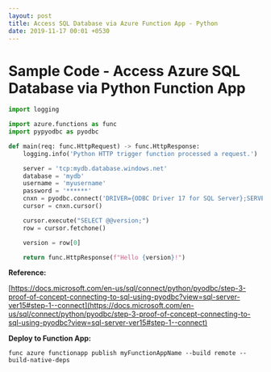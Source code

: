 ```yaml
---
layout: post
title: Access SQL Database via Azure Function App - Python
date: 2019-11-17 00:01 +0530
---
```


# Sample Code - Access Azure SQL Database via Python Function App 

```python
import logging

import azure.functions as func
import pypyodbc as pyodbc

def main(req: func.HttpRequest) -> func.HttpResponse:
    logging.info('Python HTTP trigger function processed a request.')

    server = 'tcp:mydb.database.windows.net' 
    database = 'mydb' 
    username = 'myusername' 
    password = '******' 
    cnxn = pyodbc.connect('DRIVER={ODBC Driver 17 for SQL Server};SERVER='+server+';DATABASE='+database+';UID='+username+';PWD='+ password)
    cursor = cnxn.cursor()

    cursor.execute("SELECT @@version;") 
    row = cursor.fetchone() 

    version = row[0]

    return func.HttpResponse(f"Hello {version}!")

```

__Reference:__   
  
[https://docs.microsoft.com/en-us/sql/connect/python/pyodbc/step-3-proof-of-concept-connecting-to-sql-using-pyodbc?view=sql-server-ver15#step-1--connect](https://docs.microsoft.com/en-us/sql/connect/python/pyodbc/step-3-proof-of-concept-connecting-to-sql-using-pyodbc?view=sql-server-ver15#step-1--connect)


__Deploy to Function App:__
```
func azure functionapp publish myFunctionAppName --build remote --build-native-deps
```